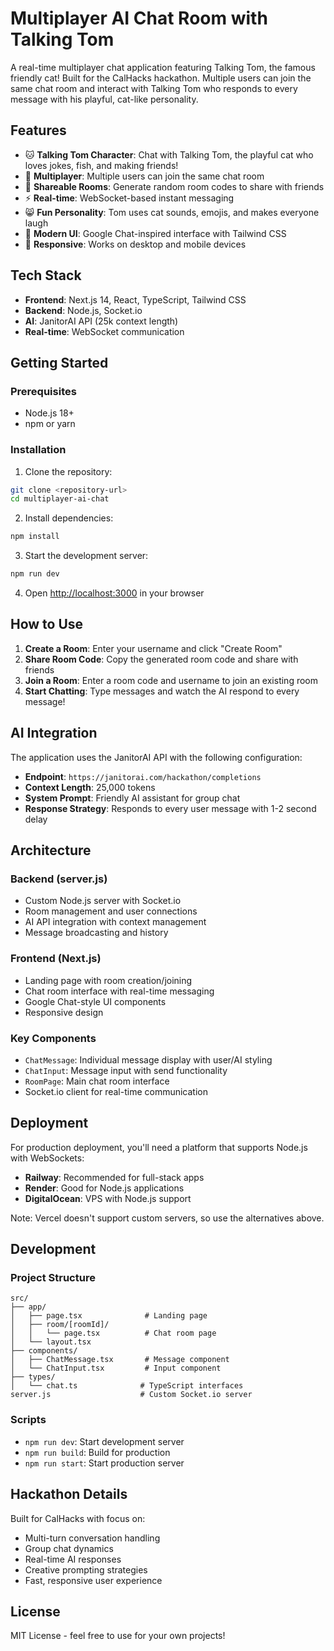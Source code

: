 # Multiplayer AI Chat Room with Talking Tom

A real-time multiplayer chat application featuring Talking Tom, the famous friendly cat! Built for the CalHacks hackathon. Multiple users can join the same chat room and interact with Talking Tom who responds to every message with his playful, cat-like personality.

## Features

- 🐱 **Talking Tom Character**: Chat with Talking Tom, the playful cat who loves jokes, fish, and making friends!
- 👥 **Multiplayer**: Multiple users can join the same chat room
- 🔗 **Shareable Rooms**: Generate random room codes to share with friends
- ⚡ **Real-time**: WebSocket-based instant messaging
- 😸 **Fun Personality**: Tom uses cat sounds, emojis, and makes everyone laugh
- 🎨 **Modern UI**: Google Chat-inspired interface with Tailwind CSS
- 📱 **Responsive**: Works on desktop and mobile devices

## Tech Stack

- **Frontend**: Next.js 14, React, TypeScript, Tailwind CSS
- **Backend**: Node.js, Socket.io
- **AI**: JanitorAI API (25k context length)
- **Real-time**: WebSocket communication

## Getting Started

### Prerequisites

- Node.js 18+ 
- npm or yarn

### Installation

1. Clone the repository:
```bash
git clone <repository-url>
cd multiplayer-ai-chat
```

2. Install dependencies:
```bash
npm install
```

3. Start the development server:
```bash
npm run dev
```

4. Open [http://localhost:3000](http://localhost:3000) in your browser

## How to Use

1. **Create a Room**: Enter your username and click "Create Room"
2. **Share Room Code**: Copy the generated room code and share with friends
3. **Join a Room**: Enter a room code and username to join an existing room
4. **Start Chatting**: Type messages and watch the AI respond to every message!

## AI Integration

The application uses the JanitorAI API with the following configuration:
- **Endpoint**: `https://janitorai.com/hackathon/completions`
- **Context Length**: 25,000 tokens
- **System Prompt**: Friendly AI assistant for group chat
- **Response Strategy**: Responds to every user message with 1-2 second delay

## Architecture

### Backend (server.js)
- Custom Node.js server with Socket.io
- Room management and user connections
- AI API integration with context management
- Message broadcasting and history

### Frontend (Next.js)
- Landing page with room creation/joining
- Chat room interface with real-time messaging
- Google Chat-style UI components
- Responsive design

### Key Components
- `ChatMessage`: Individual message display with user/AI styling
- `ChatInput`: Message input with send functionality
- `RoomPage`: Main chat room interface
- Socket.io client for real-time communication

## Deployment

For production deployment, you'll need a platform that supports Node.js with WebSockets:

- **Railway**: Recommended for full-stack apps
- **Render**: Good for Node.js applications
- **DigitalOcean**: VPS with Node.js support

Note: Vercel doesn't support custom servers, so use the alternatives above.

## Development

### Project Structure
```
src/
├── app/
│   ├── page.tsx              # Landing page
│   ├── room/[roomId]/
│   │   └── page.tsx          # Chat room page
│   └── layout.tsx
├── components/
│   ├── ChatMessage.tsx       # Message component
│   └── ChatInput.tsx         # Input component
├── types/
│   └── chat.ts              # TypeScript interfaces
server.js                    # Custom Socket.io server
```

### Scripts
- `npm run dev`: Start development server
- `npm run build`: Build for production
- `npm run start`: Start production server

## Hackathon Details

Built for CalHacks with focus on:
- Multi-turn conversation handling
- Group chat dynamics
- Real-time AI responses
- Creative prompting strategies
- Fast, responsive user experience

## License

MIT License - feel free to use for your own projects!
